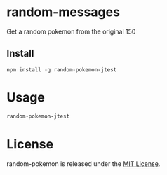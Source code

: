 # random-messages

Get a random pokemon from the original 150

## Install

```npm
npm install -g random-pokemon-jtest
```

# Usage

```bash
random-pokemon-jtest
```

# License
random-pokemon is released under the [MIT License](https://opensource.org/licenses/MIT).